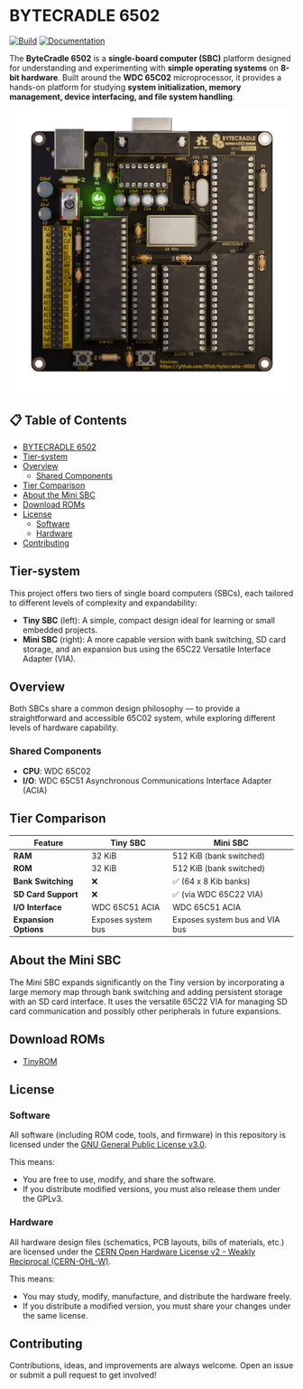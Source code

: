 # BYTECRADLE 6502

[![Build](https://github.com/ifilot/bytecradle-6502/actions/workflows/build.yml/badge.svg)](https://github.com/ifilot/bytecradle-6502/actions/workflows/build.yml)
[![Documentation](https://github.com/ifilot/bytecradle-6502/actions/workflows/docs.yml/badge.svg)](https://github.com/ifilot/bytecradle-6502/actions/workflows/docs.yml)

The **ByteCradle 6502** is a **single-board computer (SBC)** platform designed
for understanding and experimenting with **simple operating systems** on **8-bit
hardware**. Built around the **WDC 65C02** microprocessor, it provides a
hands-on platform for studying **system initialization, memory management,
device interfacing, and file system handling**.  

![render top](img/bytecradle-tinyboard-render-top.png)

## 📋 Table of Contents

- [BYTECRADLE 6502](#bytecradle-6502)
- [Tier-system](#tier-system)
- [Overview](#overview)
  - [Shared Components](#shared-components)
- [Tier Comparison](#tier-comparison)
- [About the Mini SBC](#about-the-mini-sbc)
- [Download ROMs](#download-roms)
- [License](#license)
  - [Software](#software)
  - [Hardware](#hardware)
- [Contributing](#contributing)

## Tier-system

This project offers two tiers of single board computers (SBCs), each tailored to
different levels of complexity and expandability:

- **Tiny SBC** (left): A simple, compact design ideal for learning or small
  embedded projects.
- **Mini SBC** (right): A more capable version with bank switching, SD card
  storage, and an expansion bus using the 65C22 Versatile Interface Adapter
  (VIA).

## Overview

Both SBCs share a common design philosophy — to provide a straightforward and
accessible 65C02 system, while exploring different levels of hardware
capability.

### Shared Components

- **CPU**: WDC 65C02
- **I/O**: WDC 65C51 Asynchronous Communications Interface Adapter (ACIA)

## Tier Comparison

| Feature              | Tiny SBC                          | Mini SBC                             |
|----------------------|-----------------------------------|--------------------------------------|
| **RAM**              | 32 KiB                            | 512 KiB (bank switched)              |
| **ROM**              | 32 KiB                            | 512 KiB (bank switched)              |
| **Bank Switching**   | ❌                               | ✅ (64 x 8 Kib banks)                |
| **SD Card Support**  | ❌                               | ✅ (via WDC 65C22 VIA)               |
| **I/O Interface**    | WDC 65C51 ACIA                    | WDC 65C51 ACIA                       |
| **Expansion Options**| Exposes system bus                | Exposes system bus and VIA bus       |

## About the Mini SBC

The Mini SBC expands significantly on the Tiny version by incorporating a large
memory map through bank switching and adding persistent storage with an SD card
interface. It uses the versatile 65C22 VIA for managing SD card communication
and possibly other peripherals in future expansions.

## Download ROMs

* [TinyROM](https://github.com/ifilot/bytecradle-6502/releases/download/tinyrom-latest/tinyrom.bin)

## License

### Software
All software (including ROM code, tools, and firmware) in this repository is
licensed under the [GNU General Public License v3.0](LICENSE-GPL).

This means:
- You are free to use, modify, and share the software.
- If you distribute modified versions, you must also release them under the GPLv3.

### Hardware
All hardware design files (schematics, PCB layouts, bills of materials, etc.)
are licensed under the [CERN Open Hardware License v2 - Weakly Reciprocal
(CERN-OHL-W)](LICENSE-HARDWARE).

This means:
- You may study, modify, manufacture, and distribute the hardware freely.
- If you distribute a modified version, you must share your changes under the
  same license.

## Contributing

Contributions, ideas, and improvements are always welcome. Open an issue or
submit a pull request to get involved!